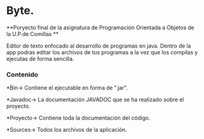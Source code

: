 # Byte.

**Poryecto final de la asignatura  de Programación Orientada a Objetos de la U.P.de Comillas **

Editor de texto enfocado al desarrollo de programas en java. Dentro de la app podras editar los archivos de tus programas a la vez que los compilas y ejecutas de forma sencilla.

### Contenido

*Bin-> Contiene el ejecutable en forma de ".jar".

*Javadoc-> La documentación JAVADOC que se ha realizado sobre el proyecto.

*Proyecto-> Contiene toda la documentación del código.

*Sources-> Todos los archivos de la aplicación.
